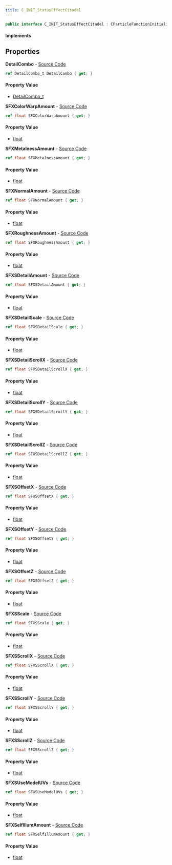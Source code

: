 ```yaml
---
title: C_INIT_StatusEffectCitadel
---
```


```csharp
public interface C_INIT_StatusEffectCitadel : CParticleFunctionInitializer, CParticleFunction, ISchemaClass<CParticleFunction>, ISchemaClass<CParticleFunctionInitializer>, ISchemaClass<C_INIT_StatusEffectCitadel>, ISchemaField, ISchemaClass, INativeHandle
```

#### Implements

## Properties

**DetailCombo** - [Source Code](https://github.com/swiftly-solution/swiftlys2/blob/master/managed/src/SwiftlyS2.Generated/Schemas/Interfaces/C_INIT_StatusEffectCitadel.cs#L40)

```csharp
ref DetailCombo_t DetailCombo { get; }
```

#### Property Value

- [DetailCombo_t](/docs/api/shared/schemadefinitions/detailcombo_t)

**SFXColorWarpAmount** - [Source Code](https://github.com/swiftly-solution/swiftlys2/blob/master/managed/src/SwiftlyS2.Generated/Schemas/Interfaces/C_INIT_StatusEffectCitadel.cs#L16)

```csharp
ref float SFXColorWarpAmount { get; }
```

#### Property Value

- [float](https://learn.microsoft.com/dotnet/api/system.single)

**SFXMetalnessAmount** - [Source Code](https://github.com/swiftly-solution/swiftlys2/blob/master/managed/src/SwiftlyS2.Generated/Schemas/Interfaces/C_INIT_StatusEffectCitadel.cs#L20)

```csharp
ref float SFXMetalnessAmount { get; }
```

#### Property Value

- [float](https://learn.microsoft.com/dotnet/api/system.single)

**SFXNormalAmount** - [Source Code](https://github.com/swiftly-solution/swiftlys2/blob/master/managed/src/SwiftlyS2.Generated/Schemas/Interfaces/C_INIT_StatusEffectCitadel.cs#L18)

```csharp
ref float SFXNormalAmount { get; }
```

#### Property Value

- [float](https://learn.microsoft.com/dotnet/api/system.single)

**SFXRoughnessAmount** - [Source Code](https://github.com/swiftly-solution/swiftlys2/blob/master/managed/src/SwiftlyS2.Generated/Schemas/Interfaces/C_INIT_StatusEffectCitadel.cs#L22)

```csharp
ref float SFXRoughnessAmount { get; }
```

#### Property Value

- [float](https://learn.microsoft.com/dotnet/api/system.single)

**SFXSDetailAmount** - [Source Code](https://github.com/swiftly-solution/swiftlys2/blob/master/managed/src/SwiftlyS2.Generated/Schemas/Interfaces/C_INIT_StatusEffectCitadel.cs#L42)

```csharp
ref float SFXSDetailAmount { get; }
```

#### Property Value

- [float](https://learn.microsoft.com/dotnet/api/system.single)

**SFXSDetailScale** - [Source Code](https://github.com/swiftly-solution/swiftlys2/blob/master/managed/src/SwiftlyS2.Generated/Schemas/Interfaces/C_INIT_StatusEffectCitadel.cs#L44)

```csharp
ref float SFXSDetailScale { get; }
```

#### Property Value

- [float](https://learn.microsoft.com/dotnet/api/system.single)

**SFXSDetailScrollX** - [Source Code](https://github.com/swiftly-solution/swiftlys2/blob/master/managed/src/SwiftlyS2.Generated/Schemas/Interfaces/C_INIT_StatusEffectCitadel.cs#L46)

```csharp
ref float SFXSDetailScrollX { get; }
```

#### Property Value

- [float](https://learn.microsoft.com/dotnet/api/system.single)

**SFXSDetailScrollY** - [Source Code](https://github.com/swiftly-solution/swiftlys2/blob/master/managed/src/SwiftlyS2.Generated/Schemas/Interfaces/C_INIT_StatusEffectCitadel.cs#L48)

```csharp
ref float SFXSDetailScrollY { get; }
```

#### Property Value

- [float](https://learn.microsoft.com/dotnet/api/system.single)

**SFXSDetailScrollZ** - [Source Code](https://github.com/swiftly-solution/swiftlys2/blob/master/managed/src/SwiftlyS2.Generated/Schemas/Interfaces/C_INIT_StatusEffectCitadel.cs#L50)

```csharp
ref float SFXSDetailScrollZ { get; }
```

#### Property Value

- [float](https://learn.microsoft.com/dotnet/api/system.single)

**SFXSOffsetX** - [Source Code](https://github.com/swiftly-solution/swiftlys2/blob/master/managed/src/SwiftlyS2.Generated/Schemas/Interfaces/C_INIT_StatusEffectCitadel.cs#L34)

```csharp
ref float SFXSOffsetX { get; }
```

#### Property Value

- [float](https://learn.microsoft.com/dotnet/api/system.single)

**SFXSOffsetY** - [Source Code](https://github.com/swiftly-solution/swiftlys2/blob/master/managed/src/SwiftlyS2.Generated/Schemas/Interfaces/C_INIT_StatusEffectCitadel.cs#L36)

```csharp
ref float SFXSOffsetY { get; }
```

#### Property Value

- [float](https://learn.microsoft.com/dotnet/api/system.single)

**SFXSOffsetZ** - [Source Code](https://github.com/swiftly-solution/swiftlys2/blob/master/managed/src/SwiftlyS2.Generated/Schemas/Interfaces/C_INIT_StatusEffectCitadel.cs#L38)

```csharp
ref float SFXSOffsetZ { get; }
```

#### Property Value

- [float](https://learn.microsoft.com/dotnet/api/system.single)

**SFXSScale** - [Source Code](https://github.com/swiftly-solution/swiftlys2/blob/master/managed/src/SwiftlyS2.Generated/Schemas/Interfaces/C_INIT_StatusEffectCitadel.cs#L26)

```csharp
ref float SFXSScale { get; }
```

#### Property Value

- [float](https://learn.microsoft.com/dotnet/api/system.single)

**SFXSScrollX** - [Source Code](https://github.com/swiftly-solution/swiftlys2/blob/master/managed/src/SwiftlyS2.Generated/Schemas/Interfaces/C_INIT_StatusEffectCitadel.cs#L28)

```csharp
ref float SFXSScrollX { get; }
```

#### Property Value

- [float](https://learn.microsoft.com/dotnet/api/system.single)

**SFXSScrollY** - [Source Code](https://github.com/swiftly-solution/swiftlys2/blob/master/managed/src/SwiftlyS2.Generated/Schemas/Interfaces/C_INIT_StatusEffectCitadel.cs#L30)

```csharp
ref float SFXSScrollY { get; }
```

#### Property Value

- [float](https://learn.microsoft.com/dotnet/api/system.single)

**SFXSScrollZ** - [Source Code](https://github.com/swiftly-solution/swiftlys2/blob/master/managed/src/SwiftlyS2.Generated/Schemas/Interfaces/C_INIT_StatusEffectCitadel.cs#L32)

```csharp
ref float SFXSScrollZ { get; }
```

#### Property Value

- [float](https://learn.microsoft.com/dotnet/api/system.single)

**SFXSUseModelUVs** - [Source Code](https://github.com/swiftly-solution/swiftlys2/blob/master/managed/src/SwiftlyS2.Generated/Schemas/Interfaces/C_INIT_StatusEffectCitadel.cs#L52)

```csharp
ref float SFXSUseModelUVs { get; }
```

#### Property Value

- [float](https://learn.microsoft.com/dotnet/api/system.single)

**SFXSelfIllumAmount** - [Source Code](https://github.com/swiftly-solution/swiftlys2/blob/master/managed/src/SwiftlyS2.Generated/Schemas/Interfaces/C_INIT_StatusEffectCitadel.cs#L24)

```csharp
ref float SFXSelfIllumAmount { get; }
```

#### Property Value

- [float](https://learn.microsoft.com/dotnet/api/system.single)

